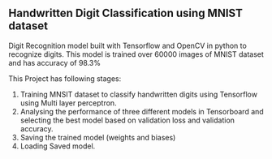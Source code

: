  ##  Handwritten Digit Classification using MNIST dataset

Digit Recognition model built with Tensorflow and OpenCV in python to recognize digits. This model is trained over 60000 images of MNIST dataset and has accuracy of 98.3%

This Project has following stages:

1. Training MNSIT dataset to classify handwritten digits using Tensorflow using Multi layer perceptron.
2. Analysing the performance of three different models in Tensorboard and selecting the best model based on validation loss and validation accuracy.
2. Saving the trained model (weights and biases)
3. Loading Saved model.
